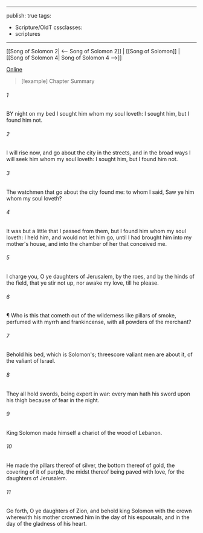 

---
publish: true
tags:
  - Scripture/OldT
cssclasses:
  - scriptures
---
[[Song of Solomon 2| <-- Song of Solomon 2]] | [[Song of Solomon]] | [[Song of Solomon 4| Song of Solomon 4 -->]]

[Online](https://churchofjesuschrist.org/study/scriptures/ot/song/3?lang=eng)

>[!example] Chapter Summary
>
###### 1
BY night on my bed I sought him whom my soul loveth: I sought him, but I found him not.
###### 2
I will rise now, and go about the city in the streets, and in the broad ways I will seek him whom my soul loveth: I sought him, but I found him not.
###### 3
The watchmen that go about the city found me: to whom I said, Saw ye him whom my soul loveth?
###### 4
It was but a little that I passed from them, but I found him whom my soul loveth: I held him, and would not let him go, until I had brought him into my mother's house, and into the chamber of her that conceived me.
###### 5
I charge you, O ye daughters of Jerusalem, by the roes, and by the hinds of the field, that ye stir not up, nor awake my love, till he please.
###### 6
¶ Who is this that cometh out of the wilderness like pillars of smoke, perfumed with myrrh and frankincense, with all powders of the merchant?
###### 7
Behold his bed, which is Solomon's; threescore valiant men are about it, of the valiant of Israel.
###### 8
They all hold swords, being expert in war: every man hath his sword upon his thigh because of fear in the night.
###### 9
King Solomon made himself a chariot of the wood of Lebanon.
###### 10
He made the pillars thereof of silver, the bottom thereof of gold, the covering of it of purple, the midst thereof being paved with love, for the daughters of Jerusalem.
###### 11
Go forth, O ye daughters of Zion, and behold king Solomon with the crown wherewith his mother crowned him in the day of his espousals, and in the day of the gladness of his heart.



